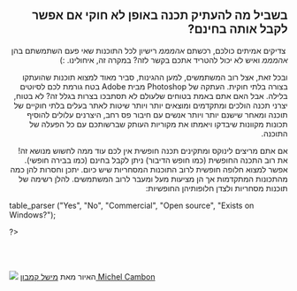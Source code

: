 ﻿

<div id="corps" class="rtl" dir='rtl'>

<h2>  בשביל מה להעתיק תכנה באופן לא חוקי אם אפשר לקבל אותה בחינם?</h2>

‏ צדיקים אמיתים כולכם, רכשתם *אהמממ* רישיון לכל התוכנות שאי פעם השתמשתם בהן *אהמממ* ואיש לא יכול להטריד אתכם בקשר לזה? במקרה זה, איחולינו.  :) 

‏ובכל זאת, אצל רוב המשתמשים, למען ההגינות, סביר מאוד למצוא תוכנות שהועתקו בצורה בלתי חוקית. העתקה של Photoshop מבית Adobe בטח גורמת לכם לסיוטים בלילה. 
אבל האם אתם באמת בטוחים שלעולם לא תסתבכו בצרות בגלל זה? לא בטוח, יצרני תכנה הולכים ומתקדמים ומוצאים יותר ויותר שיטות לאתר בעלים בלתי חוקיים של תוכנה ומאחר 
שישנם יותר ויותר אנשים עם חיבור פס רחב, היצרנים עלולים להוסיף תכונות מקוונות שיבדקו ויאמתו את מקוריות העותק שברשותכם עם כל הפעלה של התוכנה.

‏אם אתם מריצים לינוקס ומתקינים תכנה חופשית אין לכם עוד ממה לחשוש מנושא זה! את רוב התכנה החופשית (כמו חופש הדיבור) ניתן לקבל בחינם (כמו בבירה חופשי). אפשר למצוא
חלופה חופשית לרוב התוכנות המסחריות שיש כיום. יתכן וחסרות להן כמה מהתכונות המתקדמות אך הן מציעות מעל ומעבר לרוב המשתמשים.
להלן רשימה של תוכנות מסחריות ולצדן חלופותיהן החופשיות: 

<div dir='ltr'><?php

table_parser ("Yes", "No", "Commercial", "Open source", "Exists on 
Windows?");

?>

<br /><br>

<img src="Images/warez.png" />
  האיור מאת    <a href="http://michel.cambon.free.fr/ampere/salle1bis.htm">   מישל קמבון    Michel Cambon</a>





